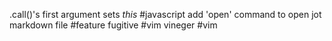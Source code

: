
.call()'s first argument sets _this_ #javascript
add 'open' command to open jot markdown file #feature
fugitive #vim
vineger #vim